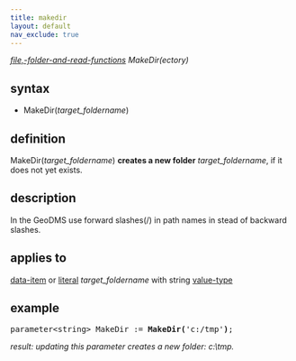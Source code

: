 ```yaml
---
title: makedir
layout: default
nav_exclude: true
---
```

*[file,-folder-and-read-functions](file,-folder-and-read-functions) MakeDir(ectory)*

## syntax

- MakeDir(*target_foldername*)

## definition

MakeDir(*target_foldername*) **creates a new folder** *target_foldername*, if it does not yet exists.

## description

In the GeoDMS use forward slashes(/) in path names in stead of backward slashes.

## applies to

[data-item](data-item) or [literal](https://en.wikipedia.org/wiki/Literal_(computer_programming)) *target_foldername* with string [value-type](value-type)

## example

<pre>
parameter&lt;string&gt; MakeDir := <B>MakeDir(</B>'c:/tmp'<B>)</B>;
</pre>

*result: updating this parameter creates a new folder: c:\tmp.*